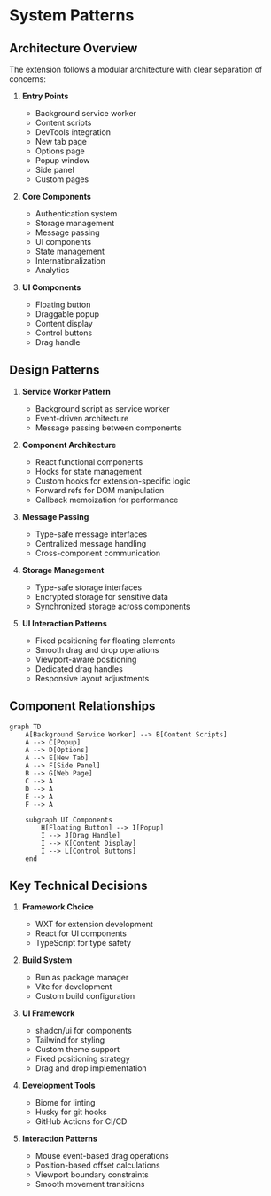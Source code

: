 # System Patterns

## Architecture Overview
The extension follows a modular architecture with clear separation of concerns:

1. **Entry Points**
   - Background service worker
   - Content scripts
   - DevTools integration
   - New tab page
   - Options page
   - Popup window
   - Side panel
   - Custom pages

2. **Core Components**
   - Authentication system
   - Storage management
   - Message passing
   - UI components
   - State management
   - Internationalization
   - Analytics

3. **UI Components**
   - Floating button
   - Draggable popup
   - Content display
   - Control buttons
   - Drag handle

## Design Patterns
1. **Service Worker Pattern**
   - Background script as service worker
   - Event-driven architecture
   - Message passing between components

2. **Component Architecture**
   - React functional components
   - Hooks for state management
   - Custom hooks for extension-specific logic
   - Forward refs for DOM manipulation
   - Callback memoization for performance

3. **Message Passing**
   - Type-safe message interfaces
   - Centralized message handling
   - Cross-component communication

4. **Storage Management**
   - Type-safe storage interfaces
   - Encrypted storage for sensitive data
   - Synchronized storage across components

5. **UI Interaction Patterns**
   - Fixed positioning for floating elements
   - Smooth drag and drop operations
   - Viewport-aware positioning
   - Dedicated drag handles
   - Responsive layout adjustments

## Component Relationships
```mermaid
graph TD
    A[Background Service Worker] --> B[Content Scripts]
    A --> C[Popup]
    A --> D[Options]
    A --> E[New Tab]
    A --> F[Side Panel]
    B --> G[Web Page]
    C --> A
    D --> A
    E --> A
    F --> A
    
    subgraph UI Components
        H[Floating Button] --> I[Popup]
        I --> J[Drag Handle]
        I --> K[Content Display]
        I --> L[Control Buttons]
    end
```

## Key Technical Decisions
1. **Framework Choice**
   - WXT for extension development
   - React for UI components
   - TypeScript for type safety

2. **Build System**
   - Bun as package manager
   - Vite for development
   - Custom build configuration

3. **UI Framework**
   - shadcn/ui for components
   - Tailwind for styling
   - Custom theme support
   - Fixed positioning strategy
   - Drag and drop implementation

4. **Development Tools**
   - Biome for linting
   - Husky for git hooks
   - GitHub Actions for CI/CD

5. **Interaction Patterns**
   - Mouse event-based drag operations
   - Position-based offset calculations
   - Viewport boundary constraints
   - Smooth movement transitions 